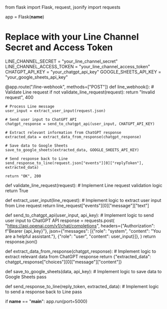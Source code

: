 from flask import Flask, request, jsonify
import requests

app = Flask(__name__)

# Replace with your Line Channel Secret and Access Token
LINE_CHANNEL_SECRET = "your_line_channel_secret"
LINE_CHANNEL_ACCESS_TOKEN = "your_line_channel_access_token"
CHATGPT_API_KEY = "your_chatgpt_api_key"
GOOGLE_SHEETS_API_KEY = "your_google_sheets_api_key"

@app.route("/line-webhook", methods=["POST"])
def line_webhook():
    # Validate Line request
    if not validate_line_request(request):
        return "Invalid request", 400

    # Process Line message
    user_input = extract_user_input(request.json)
    
    # Send user input to ChatGPT API
    chatgpt_response = send_to_chatgpt_api(user_input, CHATGPT_API_KEY)

    # Extract relevant information from ChatGPT response
    extracted_data = extract_data_from_response(chatgpt_response)

    # Save data to Google Sheets
    save_to_google_sheets(extracted_data, GOOGLE_SHEETS_API_KEY)

    # Send response back to Line
    send_response_to_line(request.json["events"][0]["replyToken"], extracted_data)

    return "OK", 200

def validate_line_request(request):
    # Implement Line request validation logic
    return True

def extract_user_input(line_request):
    # Implement logic to extract user input from Line request
    return line_request["events"][0]["message"]["text"]

def send_to_chatgpt_api(user_input, api_key):
    # Implement logic to send user input to ChatGPT API
    response = requests.post(
        "https://api.openai.com/v1/chat/completions",
        headers={"Authorization": f"Bearer {api_key}"},
        json={"messages": [{"role": "system", "content": "You are a helpful assistant."}, {"role": "user", "content": user_input}]},
    )
    return response.json()

def extract_data_from_response(chatgpt_response):
    # Implement logic to extract relevant data from ChatGPT response
    return {"extracted_data": chatgpt_response["choices"][0]["message"]["content"]}

def save_to_google_sheets(data, api_key):
    # Implement logic to save data to Google Sheets
    pass

def send_response_to_line(reply_token, extracted_data):
    # Implement logic to send a response back to Line
    pass

if __name__ == "__main__":
    app.run(port=5000)
